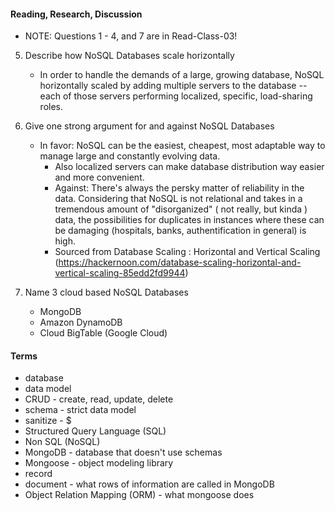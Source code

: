#### Reading, Research, Discussion
* NOTE: Questions 1 - 4, and 7 are in Read-Class-03!


5. Describe how NoSQL Databases scale horizontally
    * In order to handle the demands of a large, growing database, NoSQL horizontally scaled by adding multiple servers to the database -- each of those servers performing localized, specific, load-sharing roles. 

6. Give one strong argument for and against NoSQL Databases
    * In favor: NoSQL can be the easiest, cheapest, most adaptable way to manage large and constantly evolving data. 
        * Also localized servers can make database distribution way easier and more convenient. 
        * Against: There's always the persky matter of reliability in the data. Considering that NoSQL is not relational and takes in a tremendous amount of "disorganized" ( not really, but kinda ) data, the possibilities for duplicates in instances where these can be damaging (hospitals, banks, authentification in general) is high. 
        * Sourced from Database Scaling : Horizontal and Vertical Scaling (https://hackernoon.com/database-scaling-horizontal-and-vertical-scaling-85edd2fd9944)

8. Name 3 cloud based NoSQL Databases
    * MongoDB
    * Amazon DynamoDB
    * Cloud BigTable (Google Cloud)


#### Terms
* database
* data model
* CRUD - create, read, update, delete
* schema - strict data model
* sanitize - $ 
* Structured Query Language (SQL)
* Non SQL (NoSQL)
* MongoDB - database that doesn't use schemas
* Mongoose - object modeling library
* record
* document - what rows of information are called in MongoDB
* Object Relation Mapping (ORM) - what mongoose does 